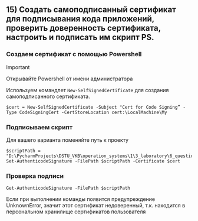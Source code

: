 ## 15) Создать самоподписанный сертификат для подписывания кода приложений, проверить доверенность сертификата, настроить и подписать им скрипт PS.

### Создаем сертификат с помощью Powershell

> [!IMPORTANT]
> Открывайте Powershell от имени администратора

Используем командлет `New-SelfSignedCertificate` для создания самоподписанного сертификата.
```
$cert = New-SelfSignedCertificate -Subject "Cert for Code Signing” -Type CodeSigningCert -CertStoreLocation cert:\LocalMachine\My
```

### Подписываем скрипт

Для вашего варианта поменяйте путь к проекту

```
$scriptPath = "D:\PycharmProjects\DSTU_VKB\operation_systems\1\3_laboratory\6_question\15_sub\StartScript.ps1"
Set-AuthenticodeSignature -FilePath $scriptPath -Certificate $cert
```

### Проверка подписи

```
Get-AuthenticodeSignature -FilePath $scriptPath
```

Если при выполнении команды появится предупреждение UnknownError, значит этот сертификат недоверенный,
т.к. находится в персональном хранилище сертификатов пользователя


